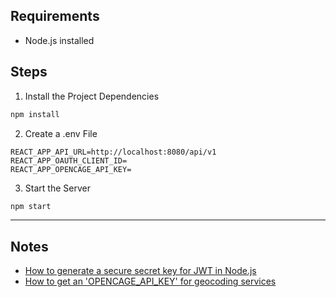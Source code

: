 ## Requirements
- Node.js installed

## Steps

1. Install the Project Dependencies
```bash
npm install
```
2. Create a .env File
```env
REACT_APP_API_URL=http://localhost:8080/api/v1
REACT_APP_OAUTH_CLIENT_ID=
REACT_APP_OPENCAGE_API_KEY=
```
3. Start the Server
```bash
npm start
```
- - -

## Notes
* [How to generate a secure secret key for JWT in Node.js](https://chatgpt.com/share/45e1da19-7d2c-463c-ad11-a17c0c67d828)
* [How to get an 'OPENCAGE_API_KEY' for geocoding services](https://chatgpt.com/share/671d1aed-0fc8-8002-8401-52abb798ea17)